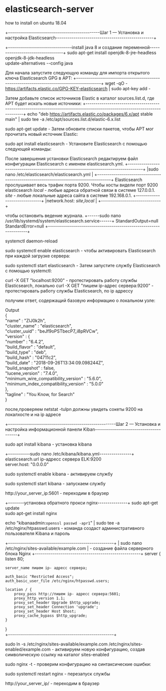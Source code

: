 # elasticsearch-server
how to install on ubuntu 18.04

+----------------------------------------------Шаг 1 — Установка и настройка Elasticsearch-------------------------------------------------+

+--------------------------------install java 8 и создание переменной----------------------------------+
  sudo apt-get install openjdk-8-jre-headless openjdk-8-jdk-headless                                   
  update-alternatives --config java                                                                    




Для начала запустите следующую команду для импорта открытого ключа Elasticsearch GPG в APT:
+------------------------------------------------------------------------------------------+
 wget -qO - https://artifacts.elastic.co/GPG-KEY-elasticsearch | sudo apt-key add -       



Затем добавьте список источников Elastic в каталог sources.list.d, где APT будет искать новые источники:
+----------------------------------------------------------------------------------------------------------------------------+
echo "deb https://artifacts.elastic.co/packages/6.x/apt stable main" | sudo tee -a /etc/apt/sources.list.d/elastic-6.x.list 



sudo apt-get update - Затем обновите списки пакетов, чтобы APT мог прочитать новый источник Elastic:


sudo apt install elasticsearch - Установите Elasticsearch с помощью следующей команды:
 


После завершения установки Elasticsearch редактируем файл конфигурации Elasticsearch с именем elasticsearch.yml.
+-------------------------------------------------------------------------------------+
|sudo nano /etc/elasticsearch/elasticsearch.yml                                       |
+-------------------------------------------------------------------------------------+
Elasticsearch прослушивает весь трафик порта 9200. Чтобы хосты видели порт 9200 elasticsearch
_local_ - любые адреса обратной связи в системе 127.0.0.1.
_site_ -  любые локальные адреса сайта в системе 192.168.0.1.
+------------------------------+
|network.host: _site_,_local_  |
+------------------------------+


чтобы остановить ведение журнала.
+------sudo nano /usr/lib/systemd/system/elasticsearch.service------+
StandardOutput=null
StandardError=null
+-------------------------------------------------------------------+

systemctl daemon-reload

sudo systemctl enable elasticsearch - чтобы активировать Elasticsearch при каждой загрузке сервера:

sudo systemctl start elasticsearch - Затем запустите службу Elasticsearch с помощью systemctl:


curl -X GET "localhost:9200" - протестировать работу службы Elasticsearch, локально 
curl -X GET "пишем ip-адрес сервера:9200" - протестировать работу службы Elasticsearch, по ip адрессу


получим ответ, содержащий базовую информацию о локальном узле:

 Output                                                     
 {                                                          
  "name" : "ZlJ0k2h",                                       
  "cluster_name" : "elasticsearch",                         
  "cluster_uuid" : "beJf9oPSTbecP7_i8pRVCw",                
  "version" : {                                             
    "number" : "6.4.2",                                     
    "build_flavor" : "default",                             
    "build_type" : "deb",                                   
    "build_hash" : "04711c2",                               
   "build_date" : "2018-09-26T13:34:09.098244Z",           
    "build_snapshot" : false,                               
    "lucene_version" : "7.4.0",                             
    "minimum_wire_compatibility_version" : "5.6.0",         
    "minimum_index_compatibility_version" : "5.0.0"         
 },                                                        
  "tagline" : "You Know, for Search"                        
 }                                                          


после,проверяем 
netstat -tulpn
должны увидеть сокеты 9200 на локалхосте и на ip адресе


+------------------------------------------------------Шаг 2 — Установка и настройка информационной панели Kiban---------------------------------------+

sudo apt install kibana - установка kibana

+-----------sudo nano /etc/kibana/kibana.yml----------------+
 elasticsearch.url ip-адресс сервера ELK:9200      	      
 server.host: "0.0.0.0"				                            


sudo systemctl enable kibana - активируем службу 

sudo systemctl start kibana - запускаем службу


http://your_server_ip:5601 - переходим в браузер



+--------установка обратного прокси nginx---------------+
 sudo apt-get update										                                                               
 sudo apt-get install nginx 									                                                        



echo "kibanaadmin:`openssl passwd -apr1`" | sudo tee -a /etc/nginx/htpasswd.users - команда создаст административного пользователя Kibana и пароль


+-----------------------------------------------------+
| sudo nano /etc/nginx/sites-available/example.com    | - cоздание файла серверного блока Nginx
+-----------------------------------------------------+
server {                                             
    listen 80;                                       
                                                    
    server_name пишем ip- адресс сервера;  
                                                     
    auth_basic "Restricted Access";                  
    auth_basic_user_file /etc/nginx/htpasswd.users;  
                                                     
    location / {                                     
        proxy_pass http://пишем ip- адресс сервера:5601;            
        proxy_http_version 1.1;                      
        proxy_set_header Upgrade $http_upgrade;      
        proxy_set_header Connection 'upgrade';       
        proxy_set_header Host $host;                 
        proxy_cache_bypass $http_upgrade;            
    }                                                
 }                                                   
+-----------------------------------------------------+


sudo ln -s /etc/nginx/sites-available/example.com /etc/nginx/sites-enabled/example.com - активируем новую конфигурацию, создав символическую ссылку на каталог sites-enabled

sudo nginx -t - проверим конфигурацию на синтаксические ошибки:

sudo systemctl restart nginx - перезапуск службы 

http://your_server_ip/ - переходим в браузер 
